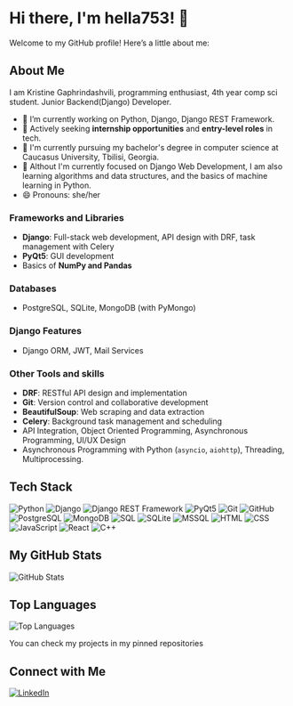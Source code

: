 # Hi there, I'm hella753! 👋

Welcome to my GitHub profile! Here’s a little about me:

## About Me
I am Kristine Gaphrindashvili, programming enthusiast, 4th year comp sci student. Junior Backend(Django) Developer.
- 🔭 I’m currently working on Python, Django, Django REST Framework.
- 💼 Actively seeking **internship opportunities** and **entry-level roles** in tech.
- 💬 I'm currently pursuing my bachelor's degree in computer science at Caucasus University, Tbilisi, Georgia.
- 📘 Althout I'm currently focused on Django Web Development, I am also learning algorithms and data structures, and the basics of machine learning in Python.
- 😄 Pronouns: she/her

### Frameworks and Libraries
- **Django**: Full-stack web development, API design with DRF, task management with Celery
- **PyQt5**: GUI development
- Basics of **NumPy and Pandas**

### Databases
- PostgreSQL, SQLite, MongoDB (with PyMongo)

### **Django Features**
- Django ORM, JWT, Mail Services

### Other Tools and skills
- **DRF**: RESTful API design and implementation
- **Git**: Version control and collaborative development
- **BeautifulSoup**: Web scraping and data extraction
- **Celery**: Background task management and scheduling
- API Integration, Object Oriented Programming, Asynchronous Programming, UI/UX Design
- Asynchronous Programming with Python (`asyncio`, `aiohttp`), Threading, Multiprocessing.

## Tech Stack
![Python](https://img.shields.io/badge/Python-3776AB?style=for-the-badge&logo=python&logoColor=white)
![Django](https://img.shields.io/badge/Django-092E20?style=for-the-badge&logo=django&logoColor=white)
![Django REST Framework](https://img.shields.io/badge/Django%20REST%20Framework-092E20?style=for-the-badge&logo=django&logoColor=white)
![PyQt5](https://img.shields.io/badge/PyQt5-41CD52?style=for-the-badge&logo=qt&logoColor=white)
![Git](https://img.shields.io/badge/Git-F05032?style=for-the-badge&logo=git&logoColor=white)
![GitHub](https://img.shields.io/badge/GitHub-181717?style=for-the-badge&logo=github&logoColor=white)
![PostgreSQL](https://img.shields.io/badge/PostgreSQL-336791?style=for-the-badge&logo=postgresql&logoColor=white)
![MongoDB](https://img.shields.io/badge/MongoDB-47A248?style=for-the-badge&logo=mongodb&logoColor=white)
![SQL](https://img.shields.io/badge/SQL-4479A1?style=for-the-badge&logo=sql&logoColor=white)
![SQLite](https://img.shields.io/badge/SQLite-003B57?style=for-the-badge&logo=sqlite&logoColor=white)
![MSSQL](https://img.shields.io/badge/MSSQL-CC2927?style=for-the-badge&logo=microsoft-sql-server&logoColor=white)
![HTML](https://img.shields.io/badge/HTML-E34F26?style=for-the-badge&logo=html5&logoColor=white)
![CSS](https://img.shields.io/badge/CSS-1572B6?style=for-the-badge&logo=css3&logoColor=white)
![JavaScript](https://img.shields.io/badge/JavaScript-F7DF1E?style=for-the-badge&logo=javascript&logoColor=black)
![React](https://img.shields.io/badge/React-61DAFB?style=for-the-badge&logo=react&logoColor=black)
![C++](https://img.shields.io/badge/C++-00599C?style=for-the-badge&logo=c%2B%2B&logoColor=white)

## My GitHub Stats
![GitHub Stats](https://github-readme-stats.vercel.app/api?username=hella753&show_icons=true&theme=radical)

## Top Languages
![Top Languages](https://github-readme-stats.vercel.app/api/top-langs/?username=hella753&layout=compact&theme=radical)

You can check my projects in my pinned repositories

## Connect with Me
[![LinkedIn](https://img.shields.io/badge/LinkedIn-hella753-blue)](https://www.linkedin.com/in/kristine-gaphrindashvili)
